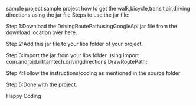 sample project sample project how to get the walk,bicycle,transit,air,driving directions using the jar file
Steps to use the jar file:

Step 1:Download the DrivingRoutePathusingGoogleApi.jar file from the download location over here.

Step 2:Add this jar file to your libs folder of your project.

Step 3:Import the jar from your libs folder using import com.android.riktamtech.drivingdirections.DrawRoutePath;

Step 4:Follow the instructions/coding as mentioned in the source folder

Step 5:Done with the project.

Happy Coding